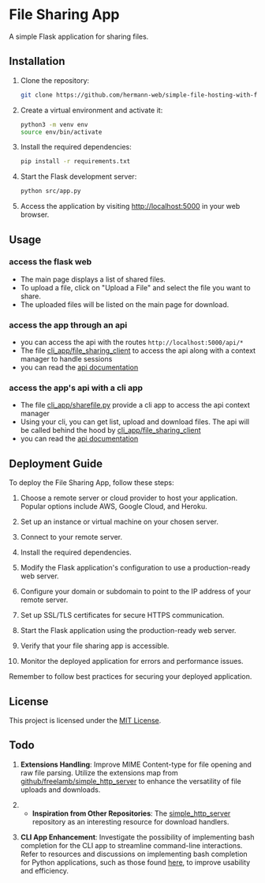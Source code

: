 # File Sharing App

A simple Flask application for sharing files.

## Installation

1. Clone the repository:

   ```bash
   git clone https://github.com/hermann-web/simple-file-hosting-with-flask.git
   ```

2. Create a virtual environment and activate it:

   ```bash
   python3 -m venv env
   source env/bin/activate
   ```

3. Install the required dependencies:

   ```bash
   pip install -r requirements.txt
   ```

4. Start the Flask development server:

   ```bash
   python src/app.py
   ```

5. Access the application by visiting [http://localhost:5000](http://localhost:5000) in your web browser.

## Usage

### access the flask web

- The main page displays a list of shared files.
- To upload a file, click on "Upload a File" and select the file you want to share.
- The uploaded files will be listed on the main page for download.

### access the app through an api

- you can access the api with the routes `http://localhost:5000/api/*`
- The file [cli_app/file_sharing_client](/cli_app/file_sharing_client.py) to access the api along with a context manager to handle sessions
- you can read the [api documentation](/docs/api.md)

### access the app's api with a cli app

- The file [cli_app/sharefile.py](/cli_app/sharefile.py) provide a cli app to access the api context manager
- Using your cli, you can get list, upload and download files. The api will be called behind the hood by [cli_app/file_sharing_client](/cli_app/file_sharing_client.py)
- you can read the [api documentation](/cli_app/docs/cli-app.md)

## Deployment Guide

To deploy the File Sharing App, follow these steps:

1. Choose a remote server or cloud provider to host your application. Popular options include AWS, Google Cloud, and Heroku.

2. Set up an instance or virtual machine on your chosen server.

3. Connect to your remote server.

4. Install the required dependencies.

5. Modify the Flask application's configuration to use a production-ready web server.

6. Configure your domain or subdomain to point to the IP address of your remote server.

7. Set up SSL/TLS certificates for secure HTTPS communication.

8. Start the Flask application using the production-ready web server.

9. Verify that your file sharing app is accessible.

10. Monitor the deployed application for errors and performance issues.

Remember to follow best practices for securing your deployed application.

## License

This project is licensed under the [MIT License](LICENSE).

## Todo

1. **Extensions Handling**: Improve MIME Content-type for file opening and raw file parsing. Utilize the extensions map from [github/freelamb/simple_http_server](https://github.com/freelamb/simple_http_server/blob/master/simple_http_server.py#L242) to enhance the versatility of file uploads and downloads.

2. - **Inspiration from Other Repositories**: The [simple_http_server](https://github.com/freelamb/simple_http_server) repository as an interesting resource for download handlers.

3. **CLI App Enhancement**: Investigate the possibility of implementing bash completion for the CLI app to streamline command-line interactions. Refer to resources and discussions on implementing bash completion for Python applications, such as those found [here](https://stackoverflow.com/questions/8387924/python-argparse-and-bash-completion), to improve usability and efficiency.
